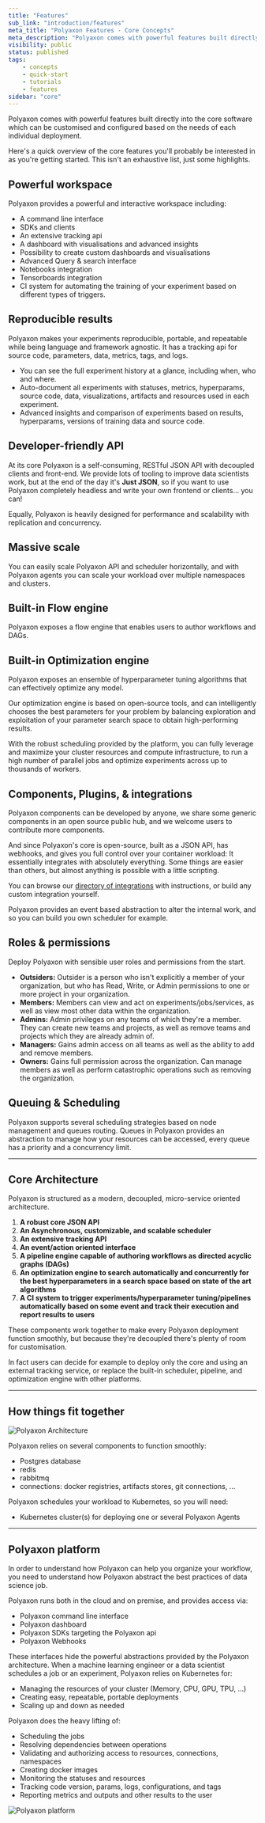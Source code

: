 ```yaml
---
title: "Features"
sub_link: "introduction/features"
meta_title: "Polyaxon Features - Core Concepts"
meta_description: "Polyaxon comes with powerful features built directly into the core software which are customisable and extensible to suit your needs."
visibility: public
status: published
tags:
    - concepts
    - quick-start
    - tutorials
    - features
sidebar: "core"
---
```


Polyaxon comes with powerful features built directly into the core software which can be customised and configured based on the needs of each individual deployment.

Here's a quick overview of the core features you'll probably be interested in as you're getting started. This isn't an exhaustive list, just some highlights.


## Powerful workspace

Polyaxon provides a powerful and interactive workspace including:

- A command line interface
- SDKs and clients
- An extensive tracking api
- A dashboard with visualisations and advanced insights
- Possibility to create custom dashboards and visualisations
- Advanced Query & search interface
- Notebooks integration
- Tensorboards integration
- CI system for automating the training of your experiment based on different types of triggers.

## Reproducible results

Polyaxon makes your experiments reproducible, portable, and repeatable while being language and framework agnostic. 
It has a tracking api for source code, parameters, data, metrics, tags, and logs.


- You can see the full experiment history at a glance, including when, who and where.
- Auto-document all experiments with statuses, metrics, hyperparams, source code, data, visualizations, artifacts and resources used in each experiment.
- Advanced insights and comparison of experiments based on results, hyperparams, versions of training data and source code.


## Developer-friendly API

At its core Polyaxon is a self-consuming, RESTful JSON API with decoupled clients and front-end. 
We provide lots of tooling to improve data scientists work, but at the end of the day it's **Just JSON**️, 
so if you want to use Polyaxon completely headless and write your own frontend or clients... you can!

Equally, Polyaxon is heavily designed for performance and scalability with replication and concurrency.


## Massive scale

You can easily scale Polyaxon API and scheduler horizontally, and with Polyaxon agents you can scale your workload over multiple namespaces and clusters.


## Built-in Flow engine

Polyaxon exposes a flow engine that enables users to author workflows and DAGs. 


## Built-in Optimization engine

Polyaxon exposes an ensemble of hyperparameter tuning algorithms that can effectively optimize any model.

Our optimization engine is based on open-source tools, and can intelligently chooses the best parameters for your problem by balancing exploration and exploitation of your parameter search space to obtain high-performing results.

With the robust scheduling provided by the platform, you can fully leverage and maximize your cluster resources and compute infrastructure, 
to run a high number of parallel jobs and optimize experiments across up to thousands of workers. 

## Components, Plugins, & integrations

Polyaxon components can be developed by anyone, we share some generic components in an open source public hub, 
and we welcome users to contribute more components. 

And since Polyaxon's core is open-source, built as a JSON API, has webhooks, and gives you full control over your container workload: 
It essentially integrates with absolutely everything. 
Some things are easier than others, but almost anything is possible with a little scripting.

You can browse our [directory of integrations](/integrations/) with instructions, or build any custom integration yourself.

Polyaxon provides an event based abstraction to alter the internal work, and so you can build you own scheduler for example.

## Roles & permissions

Deploy Polyaxon with sensible user roles and permissions from the start.

- **Outsiders:** Outsider is a person who isn't explicitly a member of your organization, but who has Read, Write, or Admin permissions to one or more project in your organization.
- **Members:** Members can view and act on experiments/jobs/services, as well as view most other data within the organization.
- **Admins:** Admin privileges on any teams of which they\'re a member. They can create new teams and projects, as well as remove teams and projects which they are already admin of.
- **Managers:** Gains admin access on all teams as well as the ability to add and remove members.
- **Owners:** Gains full permission across the organization. Can manage members as well as perform catastrophic operations such as removing the organization.


## Queuing & Scheduling

Polyaxon supports several scheduling strategies based on node management and queues routing. 
Queues in Polyaxon provides an abstraction to manage how your resources can be accessed, every queue has a priority and a concurrency limit.

---

## Core Architecture

Polyaxon is structured as a modern, decoupled, micro-service oriented architecture.


1. **A robust core JSON API**
2. **An Asynchronous, customizable, and scalable scheduler**
3. **An extensive tracking API**
4. **An event/action oriented interface**
5. **A pipeline engine capable of authoring workflows as directed acyclic graphs (DAGs)**
6. **An optimization engine to search automatically and concurrently for the best hyperparameters in a search space based on state of the art algorithms**
7. **A CI system to trigger experiments/hyperparameter tuning/pipelines automatically based on some event and track their execution and report results to users**

These components work together to make every Polyaxon deployment function smoothly, 
but because they're decoupled there's plenty of room for customisation.

In fact users can decide for example to deploy only the core and using an external tracking service, or replace the built-in scheduler, pipeline, and optimization engine with other platforms.

---

## How things fit together

![Polyaxon Architecture](../../../../content/images/concepts/architecture/polyaxon_architecture.png)

Polyaxon relies on several components to function smoothly:

 * Postgres database
 * redis
 * rabbitmq
 * connections: docker registries, artifacts stores, git connections, ... 

Polyaxon schedules your workload to Kubernetes, so you will need:

 * Kubernetes cluster(s) for deploying one or several Polyaxon Agents
 
---

## Polyaxon platform

In order to understand how Polyaxon can help you organize your workflow,
you need to understand how Polyaxon abstract the best practices of data science job.

Polyaxon runs both in the cloud and on premise, and provides access via:

 * Polyaxon command line interface
 * Polyaxon dashboard
 * Polyaxon SDKs targeting the Polyaxon api
 * Polyaxon Webhooks


These interfaces hide the powerful abstractions provided by the Polyaxon architecture.
When a machine learning engineer or a data scientist schedules a job or an experiment,
Polyaxon relies on Kubernetes for:

 * Managing the resources of your cluster (Memory, CPU, GPU, TPU, ...)
 * Creating easy, repeatable, portable deployments
 * Scaling up and down as needed

Polyaxon does the heavy lifting of:

 * Scheduling the jobs
 * Resolving dependencies between operations
 * Validating and authorizing access to resources, connections, namespaces
 * Creating docker images
 * Monitoring the statuses and resources
 * Tracking code version, params, logs, configurations, and tags
 * Reporting metrics and outputs and other results to the user

![Polyaxon platform](../../../../content/images/concepts/architecture/polyaxon_platform.png)
